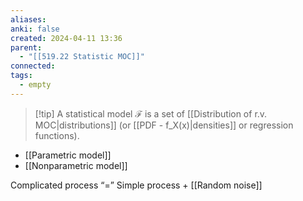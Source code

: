 ```yaml
---
aliases: 
anki: false
created: 2024-04-11 13:36
parent:
  - "[[519.22 Statistic MOC]]"
connected: 
tags:
  - empty
---
```


> [!tip] A statistical model $\mathcal{F}$ 
is a set of [[Distribution of r.v. MOC|distributions]]  (or [[PDF - f_X(x)|densities]]  or regression functions).

- [[Parametric model]]
- [[Nonparametric model]]

Complicated process “=” Simple process + [[Random noise]]

